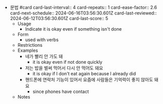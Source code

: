- 문법 #card
  card-last-interval:: 4
  card-repeats:: 1
  card-ease-factor:: 2.6
  card-next-schedule:: 2024-06-16T03:56:30.601Z
  card-last-reviewed:: 2024-06-12T03:56:30.601Z
  card-last-score:: 5
	- Usage
		- Indicate it is okay even if something isn't done
	- Form
		- used with verbs
	- Restrictions
	- Examples
		- 네가 빨리 안 가도 돼
			- it is okay even if not done quickly
		- 저는 밥을 벌써 먹어서 다시 안 먹어도 돼요
			- it is okay if I don't eat again because I already did
		- 핸드폰에 연락처 기능이 있어서 요즘에 사람들은 기억력이 좋지 않아도 돼요
			- since phones have contact
	- Notes